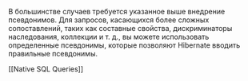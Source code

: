 В большинстве случаев требуется указанное выше внедрение псевдонимов. Для запросов, касающихся более сложных сопоставлений, таких как составные свойства, дискриминаторы наследования, коллекции и т. д., вы можете использовать определенные псевдонимы, которые позволяют Hibernate вводить правильные псевдонимы.

[[Native SQL Queries]]